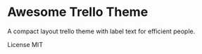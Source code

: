 # Awesome Trello Theme

A compact layout trello theme with label text for efficient people.

License
MIT
